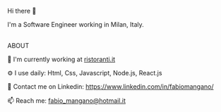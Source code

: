 Hi there 👋

I'm a Software Engineer working in Milan, Italy.  
<br />

ABOUT 

🏢   I'm currently working at [ristoranti.it](https://www.ristoranti.it/)  

⚙️  I use daily: Html, Css, Javascript, Node.js, React.js  
  
💬   Contact me on Linkedin: https://www.linkedin.com/in/fabiomangano/    

📫   Reach me: fabio_mangano@hotmail.it  




